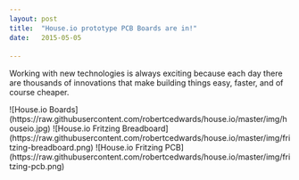 ```yaml
---
layout: post
title:  "House.io prototype PCB Boards are in!"
date:   2015-05-05

---
```

<p class="intro">Working with new technologies is always exciting because each day there are thousands of innovations that make building things easy, faster, and of course cheaper.
</p>
![House.io Boards](https://raw.githubusercontent.com/robertcedwards/house.io/master/img/houseio.jpg)
![House.io Fritzing Breadboard](https://raw.githubusercontent.com/robertcedwards/house.io/master/img/fritzing-breadboard.png)
![House.io Fritzing PCB](https://raw.githubusercontent.com/robertcedwards/house.io/master/img/fritzing-pcb.png)
